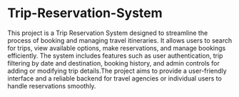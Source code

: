 # Trip-Reservation-System

This project is a Trip Reservation System designed to streamline the process of booking and managing travel itineraries. It allows users to search for trips, view available options, make reservations, and manage bookings efficiently. The system includes features such as user authentication, trip filtering by date and destination, booking history, and admin controls for adding or modifying trip details.The project aims to provide a user-friendly interface and a reliable backend for travel agencies or individual users to handle reservations smoothly.
